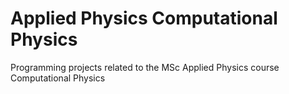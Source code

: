 # Applied Physics Computational Physics
Programming projects related to the MSc Applied Physics course Computational Physics
